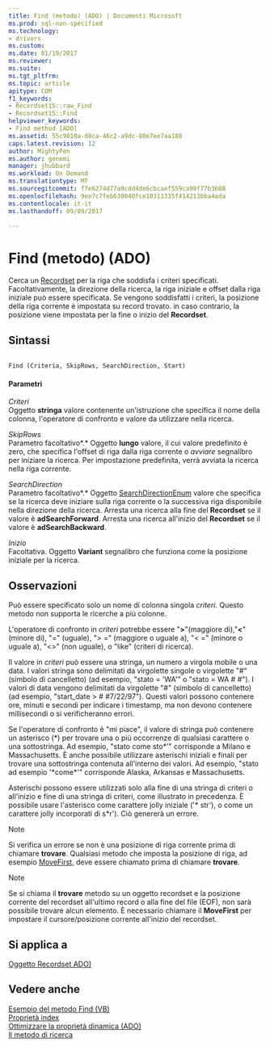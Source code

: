```yaml
---
title: Find (metodo) (ADO) | Documenti Microsoft
ms.prod: sql-non-specified
ms.technology:
- drivers
ms.custom: 
ms.date: 01/19/2017
ms.reviewer: 
ms.suite: 
ms.tgt_pltfrm: 
ms.topic: article
apitype: COM
f1_keywords:
- Recordset15::raw_Find
- Recordset15::Find
helpviewer_keywords:
- Find method [ADO]
ms.assetid: 55c9810a-d8ca-46c2-a9dc-80e7ee7aa188
caps.latest.revision: 12
author: MightyPen
ms.author: genemi
manager: jhubbard
ms.workload: On Demand
ms.translationtype: MT
ms.sourcegitcommit: f7e6274d77a9cdd4de6cbcaef559ca99f77b3608
ms.openlocfilehash: 9ee7c7feb630040fce10311335f414213bba4ada
ms.contentlocale: it-it
ms.lasthandoff: 09/09/2017

---
```

# <a name="find-method-ado"></a>Find (metodo) (ADO)
Cerca un [Recordset](../../../ado/reference/ado-api/recordset-object-ado.md) per la riga che soddisfa i criteri specificati. Facoltativamente, la direzione della ricerca, la riga iniziale e offset dalla riga iniziale può essere specificata. Se vengono soddisfatti i criteri, la posizione della riga corrente è impostata su record trovato. in caso contrario, la posizione viene impostata per la fine o inizio del **Recordset**.  
  
## <a name="syntax"></a>Sintassi  
  
```  
  
Find (Criteria, SkipRows, SearchDirection, Start)  
```  
  
#### <a name="parameters"></a>Parametri  
 *Criteri*  
 Oggetto **stringa** valore contenente un'istruzione che specifica il nome della colonna, l'operatore di confronto e valore da utilizzare nella ricerca.  
  
 *SkipRows*  
 Parametro facoltativo*.* Oggetto **lungo** valore, il cui valore predefinito è zero, che specifica l'offset di riga dalla riga corrente o *avviare* segnalibro per iniziare la ricerca. Per impostazione predefinita, verrà avviata la ricerca nella riga corrente.  
  
 *SearchDirection*  
 Parametro facoltativo*.* Oggetto [SearchDirectionEnum](../../../ado/reference/ado-api/searchdirectionenum.md) valore che specifica se la ricerca deve iniziare sulla riga corrente o la successiva riga disponibile nella direzione della ricerca. Arresta una ricerca alla fine del **Recordset** se il valore è **adSearchForward**. Arresta una ricerca all'inizio del **Recordset** se il valore è **adSearchBackward**.  
  
 *Inizio*  
 Facoltativa. Oggetto **Variant** segnalibro che funziona come la posizione iniziale per la ricerca.  
  
## <a name="remarks"></a>Osservazioni  
 Può essere specificato solo un nome di colonna singola *criteri*. Questo metodo non supporta le ricerche a più colonne.  
  
 L'operatore di confronto in *criteri* potrebbe essere "**>**"(maggiore di),"**\<**" (minore di), "=" (uguale), "> =" (maggiore o uguale a), "< =" (minore o uguale a), "<>" (non uguale), o "like" (criteri di ricerca).  
  
 Il valore in *criteri* può essere una stringa, un numero a virgola mobile o una data. I valori stringa sono delimitati da virgolette singole o virgolette "#" (simbolo di cancelletto) (ad esempio, "stato = 'WA'" o "stato = WA # #"). I valori di data vengono delimitati da virgolette "#" (simbolo di cancelletto) (ad esempio, "start_date > # #7/22/97"). Questi valori possono contenere ore, minuti e secondi per indicare i timestamp, ma non devono contenere millisecondi o si verificheranno errori.  
  
 Se l'operatore di confronto è "mi piace", il valore di stringa può contenere un asterisco (*) per trovare una o più occorrenze di qualsiasi carattere o una sottostringa. Ad esempio, "stato come sto\*'" corrisponde a Milano e Massachusetts. È anche possibile utilizzare asterischi iniziali e finali per trovare una sottostringa contenuta all'interno dei valori. Ad esempio, "stato ad esempio '\*come\*'" corrisponde Alaska, Arkansas e Massachusetts.  
  
 Asterischi possono essere utilizzati solo alla fine di una stringa di criteri o all'inizio e fine di una stringa di criteri, come illustrato in precedenza. È possibile usare l'asterisco come carattere jolly iniziale ('* str'), o come un carattere jolly incorporati di s\*r'). Ciò genererà un errore.  
  
> [!NOTE]
>  Si verifica un errore se non è una posizione di riga corrente prima di chiamare **trovare**. Qualsiasi metodo che imposta la posizione di riga, ad esempio [MoveFirst](../../../ado/reference/ado-api/movefirst-movelast-movenext-and-moveprevious-methods-ado.md), deve essere chiamato prima di chiamare **trovare**.  
  
> [!NOTE]
>  Se si chiama il **trovare** metodo su un oggetto recordset e la posizione corrente del recordset all'ultimo record o alla fine del file (EOF), non sarà possibile trovare alcun elemento. È necessario chiamare il **MoveFirst** per impostare il cursore/posizione corrente all'inizio del recordset.  
  
## <a name="applies-to"></a>Si applica a  
 [Oggetto Recordset ADO)](../../../ado/reference/ado-api/recordset-object-ado.md)  
  
## <a name="see-also"></a>Vedere anche  
 [Esempio del metodo Find (VB)](../../../ado/reference/ado-api/find-method-example-vb.md)   
 [Proprietà index](../../../ado/reference/ado-api/index-property.md)   
 [Ottimizzare la proprietà dinamica (ADO)](../../../ado/reference/ado-api/optimize-property-dynamic-ado.md)   
 [Il metodo di ricerca](../../../ado/reference/ado-api/seek-method.md)

